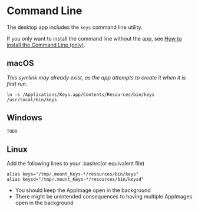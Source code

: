 # Command Line

The desktop app includes the `keys` command line utility.

If you only want to install the command line without the app, see [How to install the Command Line (only)](/docs/cli/install.md).

## macOS

_This symlink may already exist, as the app attempts to create it when it is first run._

```shell
ln -s /Applications/Keys.app/Contents/Resources/bin/keys /usr/local/bin/keys
```

## Windows

```
TODO
```

## Linux

Add the following lines to your .bashrc(or equivalent file)

```
alias keys="/tmp/.mount_Keys-*/resources/bin/keys"
alias keysd="/tmp/.mount_Keys-*/resources/bin/keysd"
```

* You should keep the AppImage open in the background
* There might be unintended consequences to having multiple AppImages open in the background
